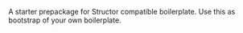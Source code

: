 
A starter prepackage for Structor compatible boilerplate. Use this as bootstrap of your own boilerplate.
